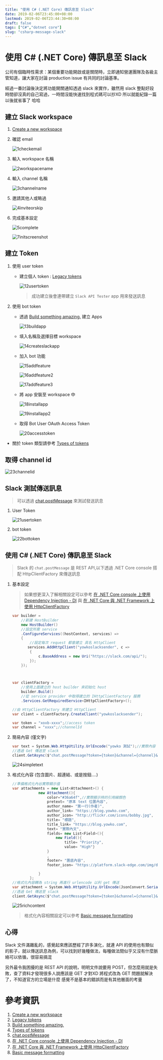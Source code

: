 ```yaml
---
title: "使用 C# (.NET Core) 傳訊息至 Slack"
date: 2019-02-06T23:45:00+08:00
lastmod: 2019-02-06T23:44:30+08:00
draft: false
tags: ["C#","dotnet core"]
slug: "csharp-message-slack"
---
```

# 使用 C# (.NET Core) 傳訊息至 Slack
公司有個臨時性需求：某個重要功能開啟或是關閉時，立即通知營運團隊及各級主管知道，讓大家在討論 production issue 有共同的討論基準。

經過一番討論後決定將功能開關通知透過 slack 來實作，雖然用 slack 整點好段時間卻沒真的自己寫過，一時間沒能快速找到程式碼可以抄XD  所以就能紀錄一篇以後就省事了  哈哈

## 建立 Slack workspace

1. [Create a new workspace](https://slack.com/get-started#create)
2. 確認 email

    ![1checkemail](https://user-images.githubusercontent.com/3851540/52357861-e600e480-2a71-11e9-91bc-99f3c17611dc.png)

3. 輸入 workspace 名稱

    ![2workspacename](https://user-images.githubusercontent.com/3851540/52357862-e600e480-2a71-11e9-8c56-6a0b74c94c9a.png)
4. 輸入 channel 名稱

    ![3channelname](https://user-images.githubusercontent.com/3851540/52357863-e600e480-2a71-11e9-96af-5ca9c106c555.png)
5. 邀請其他人或略過

    ![4inviteorskip](https://user-images.githubusercontent.com/3851540/52357864-e6997b00-2a71-11e9-9630-dd0a6fff991e.png)

6. 完成基本設定

    ![5complete](https://user-images.githubusercontent.com/3851540/52357867-e6997b00-2a71-11e9-8365-7f4828dcbcda.png)

    ![7initscreenshot](https://user-images.githubusercontent.com/3851540/52357868-e6997b00-2a71-11e9-99ff-5bd6ee5f385a.png) 

## 建立 Token

1. 使用 user token

    - 建立個人 token : [Legacy tokens](https://api.slack.com/custom-integrations/legacy-tokens)

        ![12usertoken](https://user-images.githubusercontent.com/3851540/52357876-e8633e80-2a71-11e9-8135-cd5c317014dd.png)

        > 成功建立後會連帶建立 `Slack API Tester` app 用來發送訊息

2. 使用 bot token

    - 透過 [Build something amazing.](https://api.slack.com/apps) 建立 Apps 

        ![13buildapp](https://user-images.githubusercontent.com/3851540/52357877-e8633e80-2a71-11e9-88a0-c7fad5ccd34a.png)

    - 填入名稱及選擇目標 workspace

        ![14createslackapp](https://user-images.githubusercontent.com/3851540/52357879-e8633e80-2a71-11e9-86ed-9fd84f8d456f.png)

    - 加入 bot 功能

        ![15addfeature](https://user-images.githubusercontent.com/3851540/52357881-e8fbd500-2a71-11e9-968b-6237d25d19b3.png)

        ![16addfeature2](https://user-images.githubusercontent.com/3851540/52357883-e8fbd500-2a71-11e9-9a16-ff12941892e6.png)

        ![17addfeature3](https://user-images.githubusercontent.com/3851540/52357884-e8fbd500-2a71-11e9-991f-b7dd8f6c5246.png)

    - 將 app 安裝至 workspace 中

        ![18installapp](https://user-images.githubusercontent.com/3851540/52357885-e9946b80-2a71-11e9-8c06-671980ef12b9.png)

        ![19installapp2](https://user-images.githubusercontent.com/3851540/52357886-e9946b80-2a71-11e9-9908-e8044d7da402.png)

    - 取得 Bot User OAuth Access Token

        ![20accesstoken](https://user-images.githubusercontent.com/3851540/52357887-ea2d0200-2a71-11e9-85b6-8b2442672d87.png)

* 關於 token 類型請參考 [Types of tokens](https://api.slack.com/docs/token-types) 

## 取得 channel id

![23channelid](https://user-images.githubusercontent.com/3851540/52357892-eb5e2f00-2a71-11e9-80bf-4711d65a47c3.png)

## Slack 測試傳送訊息

> 可以透過 [chat.postMessage](https://api.slack.com/methods/chat.postMessage/test) 來測試發送訊息

1. User Token

    ![21usertoken](https://user-images.githubusercontent.com/3851540/52357889-ea2d0200-2a71-11e9-8310-bb6113c5d008.png)

2. bot token

    ![22bottoken](https://user-images.githubusercontent.com/3851540/52357890-eac59880-2a71-11e9-985e-41d4a3edf1a0.png)

## 使用 C# (.NET Core) 傳訊息至 Slack

> Slack 的 `chat.postMessage` 是 REST API,以下透過 .NET Core console 搭配 HttpClientFactory 來傳送訊息

1. 基本設定

    > 如果想更深入了解相關設定可以參考 [在 .NET Core console 上使用 Dependency Injection - DI](https://blog.yowko.com/dotnet-core-console-di/) 與 [在 .NET Core 與 .NET Framework 上使用 HttpClientFactory](https://blog.yowko.com/httpclientfactory-dotnet-core-dotnet-framework/)

    ```cs
    var builder =
        //新建 HostBuilder
        new HostBuilder()
        //設定所需 service
        .ConfigureServices((hostContext, services) =>
        {
            //設定每次 request 都會建立 具名 HttpClient
           services.AddHttpClient("yowkoslacksender", c =>
            {
                c.BaseAddress = new Uri("https://slack.com/api/");
            });
        });

  
    
    var clientFactory =
        //使用上面建立的 host builder 來初始化 host
        builder.Build()
        //從 service provider 中取得建立的 IHttpClientFactory 服務
        .Services.GetRequiredService<IHttpClientFactory>();

    //由 HttpClientFactory 來建立 HttpClient
    var client = clientFactory.CreateClient("yowkoslacksender");
    
    var token = "xoxb-xxxx";//access token
    var channel = "xxxx";//channelId
    ```

1. 簡易內容 (僅文字)

    ```cs
    var text = System.Web.HttpUtility.UrlEncode("yowko 測試");//實際內容
    //透過 Get 傳送至 slack
    client.GetAsync($"chat.postMessage?token={token}&channel={channel}&text={text}");
    ```

    ![24simpletext](https://user-images.githubusercontent.com/3851540/52357893-ebf6c580-2a71-11e9-8ded-a2ef63da492c.png)

2. 格式化內容 (包含圖片、超連結、或是按鈕....)

    ```cs
    //準備格式化內谷實際顯示值
    var attachments = new List<Attachment>() {
                new Attachment(){
                    color="#36a64f",//實際顯示時的引用線顏色
                    pretext= "原本 text 位置內容",
                    author_name= "第一行(作者)",
                    author_link= "https://blog.yowko.com",
                    author_icon= "http://flickr.com/icons/bobby.jpg",
                    title= "標題",
                    title_link= "https://blog.yowko.com",
                    text= "實際內文",
                    fields= new List<Field>(){
                        new Field(){
                            title= "Priority",
                            value= "High"}
                    }
                    ,
                    footer= "置底內容",
                    footer_icon= "https://platform.slack-edge.com/img/default_application_icon.png",

                }
            };
    //格式化內容轉為 string 再進行 urlencode 以利 get 傳送
    var attachment = System.Web.HttpUtility.UrlEncode(JsonConvert.SerializeObject(attachments));
    //透過 Get 傳送至 slack
    client.GetAsync($"chat.postMessage?token={token}&channel={channel}&attachments={attachment}");
    ```

    ![25richcontent](https://user-images.githubusercontent.com/3851540/52357894-ebf6c580-2a71-11e9-9779-48a26aca066c.png)

    > 格式化內容相關設定可以參考 [Basic message formatting](https://api.slack.com/docs/message-formatting)

## 心得

Slack 文件滿雜亂的，感覺起來應該歷經了許多演化，就連 API 的使用也有類似的影子，就以傳送訊息為例，可以找到好幾種做法，每種做法間似乎又沒有什麼脈絡可以依循，很容易搞混

另外最令我困擾的是 REST API 的說明，明明文件說要用 POST，但怎麼用就是失敗，查了資料才發現很多人說應該是 GET 才對XD  將程式改為 GET 問題就解決了，不知道官方的立場是什麼  感覺不是基本的錯誤而是有其他層面的考量  


# 參考資訊
1. [Create a new workspace](https://slack.com/get-started#create)
2. [Legacy tokens](https://api.slack.com/custom-integrations/legacy-tokens)
3. [Build something amazing.](https://api.slack.com/apps)
4. [Types of tokens](https://api.slack.com/docs/token-types)
5. [chat.postMessage](https://api.slack.com/methods/chat.postMessage/test)
6. [在 .NET Core console 上使用 Dependency Injection - DI](https://blog.yowko.com/dotnet-core-console-di/)
7. [在 .NET Core 與 .NET Framework 上使用 HttpClientFactory](https://blog.yowko.com/httpclientfactory-dotnet-core-dotnet-framework/)
8. [Basic message formatting](https://api.slack.com/docs/message-formatting)

